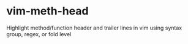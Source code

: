 # vim-meth-head
Highlight method/function header and trailer lines in vim using syntax group, regex, or fold level
